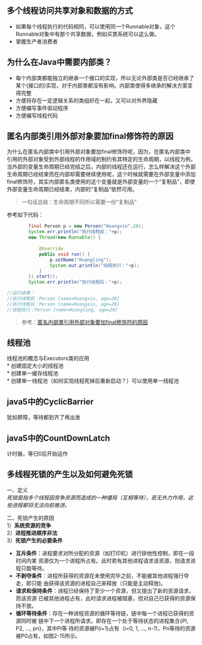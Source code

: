 ## 多个线程访问共享对象和数据的方式
+ 如果每个线程执行的代码相同，可以使用同一个Runnable对象，这个Runnable对象中有那个共享数据，例如买票系统可以这么做。
+ 掌握生产者消费者

## 为什么在Java中需要内部类？
* 每个内部类都能独立的继承一个接口的实现，所以无论外部类是否已经继承了某个(接口的)实现，对于内部类都没有影响。内部类使得多继承的解决方案变得完整
* 方便将存在一定逻辑关系的类组织在一起，又可以对外界隐藏
* 方便编写事件驱动程序
* 方便编写线程代码

## 匿名内部类引用外部对象要加final修饰符的原因
为什么在匿名内部类中引用外部对象要加final修饰符呢，因为，在匿名内部类中引用的外部对象受到外部线程的作用域的制约有其特定的生命周期，以线程为例，当外部的变量生命周期已经完结之后，内部的线程还在运行，怎么样解决这个外部生命周期已经结束而在内部却需要继续使用呢，这个时候就需要在外部变量中添加final修饰符，其实内部匿名类使用的这个变量就是外部变量的一个“复制品”，即使外部变量生命周期已经结束，内部的“复制品“依然可用。  

> 一句话总结：生命周期不同所以需要一份“复制品” 

参考如下代码：
```java
        final Person p = new Person("Huangxin",20);
        System.err.println("执行线程前："+p);
        new Thread(new Runnable() {
            
            @Override
            public void run() {
                p.setName("Huangling");
                System.out.println("线程执行："+p);
            }
        }).start();
        System.err.println("执行线程后："+p);

//运行结果：  
//执行线程前：Person [name=Huangxin, age=20]
//执行线程后：Person [name=Huangxin, age=20]
//线程执行：Person [name=Huangling, age=20]
```

> 参考：[匿名内部类引用外部对象要加final修饰符的原因](https://blog.csdn.net/lb_383691051/article/details/47700693) 

## 线程池
线程池的概念与Executors类的应用   
    * 创建固定大小的线程池  
    * 创建单一缓存线程池  
    * 创建单一线程池（如何实现线程死掉后重新启动？）可以使用单一线程池  

## java5中的CyclicBarrier
犹如屏障，等待都到齐了再出发
## java5中的CountDownLatch
计时器，等归0后开始运作

## 多线程死锁的产生以及如何避免死锁
一、定义  
*死锁是指多个线程因竞争资源而造成的一种僵局（互相等待），若无外力作用，这些进程都将无法向前推进。*
  
二、死锁产生的原因  
1）**系统资源的竞争**  
2）**进程推进顺序非法**  
3）**死锁产生的必要条件**  

+ **互斥条件**：进程要求对所分配的资源（如打印机）进行排他性控制，即在一段时间内某 资源仅为一个进程所占有。此时若有其他进程请求该资源，则请求进程只能等待。  
+ **不剥夺条件**：进程所获得的资源在未使用完毕之前，不能被其他进程强行夺走，即只能 由获得该资源的进程自己来释放（只能是主动释放)。  
+ **请求和保持条件**：进程已经保持了至少一个资源，但又提出了新的资源请求，而该资源 已被其他进程占有，此时请求进程被阻塞，但对自己已获得的资源保持不放。  
+ **循环等待条件**：存在一种进程资源的循环等待链，链中每一个进程已获得的资源同时被 链中下一个进程所请求。即存在一个处于等待状态的进程集合{Pl, P2, ..., pn}，其中Pi等 待的资源被P(i+1)占有（i=0, 1, ..., n-1)，Pn等待的资源被P0占有，如图2-15所示。
